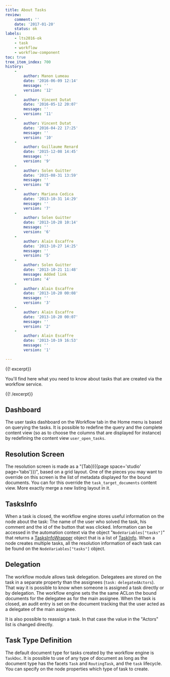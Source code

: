 ```yaml
---
title: About Tasks
review:
    comment: ''
    date: '2017-01-20'
    status: ok
labels:
    - lts2016-ok
    - task
    - workflow
    - workflow-component
toc: true
tree_item_index: 700
history:
    -
        author: Manon Lumeau
        date: '2016-06-09 12:14'
        message: ''
        version: '12'
    -
        author: Vincent Dutat
        date: '2016-05-12 20:07'
        message: ''
        version: '11'
    -
        author: Vincent Dutat
        date: '2016-04-22 17:25'
        message: ''
        version: '10'
    -
        author: Guillaume Renard
        date: '2015-12-08 14:45'
        message: ''
        version: '9'
    -
        author: Solen Guitter
        date: '2015-08-31 13:59'
        message: ''
        version: '8'
    -
        author: Mariana Cedica
        date: '2013-10-31 14:29'
        message: ''
        version: '7'
    -
        author: Solen Guitter
        date: '2013-10-28 10:14'
        message: ''
        version: '6'
    -
        author: Alain Escaffre
        date: '2013-10-27 14:25'
        message: ''
        version: '5'
    -
        author: Solen Guitter
        date: '2013-10-21 11:48'
        message: Added link
        version: '4'
    -
        author: Alain Escaffre
        date: '2013-10-20 00:08'
        message: ''
        version: '3'
    -
        author: Alain Escaffre
        date: '2013-10-20 00:07'
        message: ''
        version: '2'
    -
        author: Alain Escaffre
        date: '2013-10-19 16:53'
        message: ''
        version: '1'

---
```

{{! excerpt}}

You'll find here what you need to know about tasks that are created via the workflow service.

{{! /excerpt}}

## Dashboard

The user tasks dashboard on the Workflow tab in the Home menu is based on querying the tasks. It is possible to redefine the query and the complete content view (so as to choose the columns that are displayed for instance) by redefining the content view `user_open_tasks`.

## Resolution Screen

The resolution screen is made as a "[Tab]({{page space='studio' page='tabs'}})", based on a grid layout. One of the pieces you may want to override on this screen is the list of metadata displayed for the bound documents. You can for this override the `task_target_documents` content view. More exactly merge a new listing layout in it.

## TasksInfo

When a task is closed, the workflow engine stores useful information on the node about the task: The name of the user who solved the task, his comment and the id of the button that was clicked. Information can be accessed in the automation context via the object "`NodeVariables["tasks"]`" that returns a [TasksInfoWrapper](http://community.nuxeo.com/api/nuxeo/8.10/javadoc/org/nuxeo/ecm/platform/routing/core/api/TasksInfoWrapper.html) object that is a list of [TaskInfo](http://community.nuxeo.com/api/nuxeo/8.10/javadoc/org/nuxeo/ecm/platform/routing/core/impl/GraphNode.TaskInfo.html). When a node creates multiple tasks, all the resolution information of each task can be found on the `NodeVariables["tasks"]` object.

## Delegation

The workflow module allows task delegation. Delegatees are stored on the task in a separate property than the assignees (`task:` `delegatedActors`). That way it is possible to know when someone is assigned a task directly or by delegation. The workflow engine sets the the same ACLon the bound documents for the delegatee as for the main assignee. When the task is closed, an audit entry is set on the document tracking that the user acted as a delegatee of the main assignee.

It is also possible to reassign a task. In that case the value in the "Actors" list is changed directly.

## Task Type Definition

The default document type for tasks created by the workflow engine is `TaskDoc`. It is possible to use of any type of document as long as the document type has the facets `Task` and `RoutingTask`, and the `task` lifecycle. You can specify on the node properties which type of task to create.
